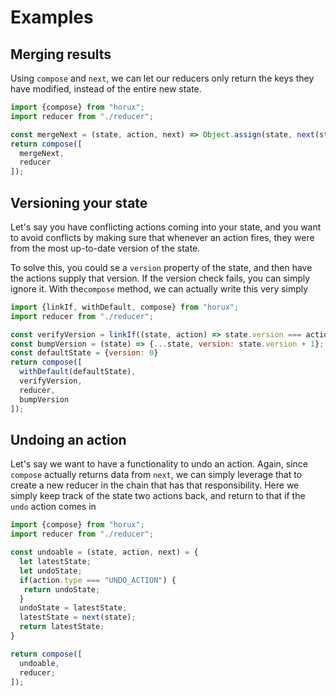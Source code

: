 # Examples

## Merging results
Using `compose` and `next`, we can let our reducers only return
the keys they have modified, instead of the entire new state.

```javascript
import {compose} from "horux";
import reducer from "./reducer";

const mergeNext = (state, action, next) => Object.assign(state, next(state))
return compose([
  mergeNext,
  reducer
]);
```


## Versioning your state
Let's say you have conflicting actions coming into your state, 
and you want to avoid conflicts by making sure that whenever an 
action fires, they were from the most up-to-date version of the 
state.

To solve this, you could se a `version` property of the state,
and then have the actions supply that version. If the version
check fails, you can simply ignore it. With the`compose`
method, we can actually write this very simply

```javascript
import {linkIf, withDefault, compose} from "horux";
import reducer from "./reducer";

const verifyVersion = linkIf((state, action) => state.version === action.expectedVersion);
const bumpVersion = (state) => {...state, version: state.version + 1};
const defaultState = {version: 0}
return compose([
  withDefault(defaultState),
  verifyVersion,
  reducer,
  bumpVersion
]);
```

## Undoing an action
Let's say we want to have a functionality to undo an action. Again,
since `compose` actually returns data from `next`, we can simply leverage
that to create a new reducer in the chain that has that responsibility.
Here we simply keep track of the state two actions back, and return to that if 
the `undo` action comes in

```javascript
import {compose} from "horux";
import reducer from "./reducer";

const undoable = (state, action, next) = {
  let latestState;
  let undoState;
  if(action.type === "UNDO_ACTION") {
   return undoState;
  }
  undoState = latestState;
  latestState = next(state);
  return latestState;
}

return compose([
  undoable,
  reducer;
]);
```
